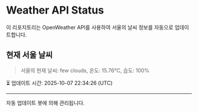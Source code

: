 
# Weather API Status

이 리포지토리는 OpenWeather API를 사용하여 서울의 날씨 정보를 자동으로 업데이트합니다.

## 현재 서울 날씨
> 서울의 현재 날씨: few clouds, 온도: 15.76°C, 습도: 100%

⏳ 업데이트 시간: 2025-10-07 22:34:26 (UTC)

---
자동 업데이트 봇에 의해 관리됩니다.
